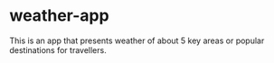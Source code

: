 # weather-app
This is an app that presents weather of about 5 key areas or popular destinations for travellers.
